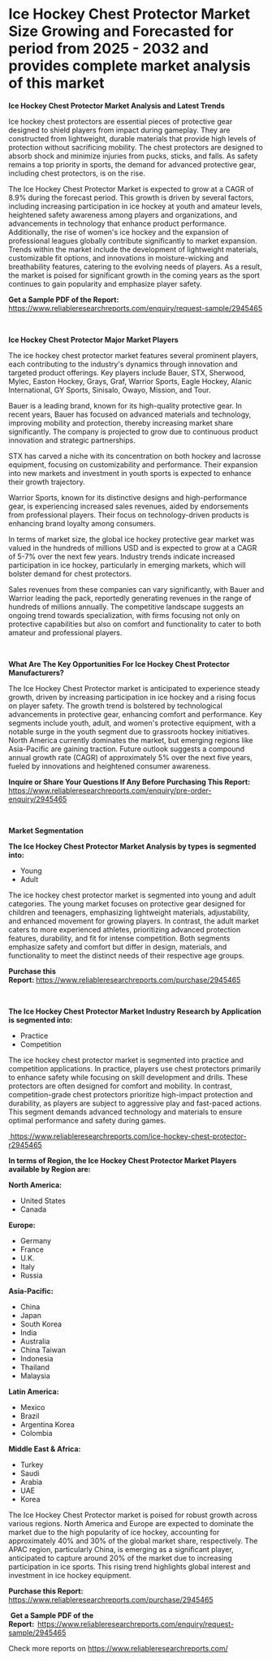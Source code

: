 <p><h1>Ice Hockey Chest Protector Market Size Growing and Forecasted for period from 2025 - 2032 and provides complete market analysis of this market</h1></p><p><strong>Ice Hockey Chest Protector Market Analysis and Latest Trends</strong></p>
<p><p>Ice hockey chest protectors are essential pieces of protective gear designed to shield players from impact during gameplay. They are constructed from lightweight, durable materials that provide high levels of protection without sacrificing mobility. The chest protectors are designed to absorb shock and minimize injuries from pucks, sticks, and falls. As safety remains a top priority in sports, the demand for advanced protective gear, including chest protectors, is on the rise.</p><p>The Ice Hockey Chest Protector Market is expected to grow at a CAGR of 8.9% during the forecast period. This growth is driven by several factors, including increasing participation in ice hockey at youth and amateur levels, heightened safety awareness among players and organizations, and advancements in technology that enhance product performance. Additionally, the rise of women's ice hockey and the expansion of professional leagues globally contribute significantly to market expansion. Trends within the market include the development of lightweight materials, customizable fit options, and innovations in moisture-wicking and breathability features, catering to the evolving needs of players. As a result, the market is poised for significant growth in the coming years as the sport continues to gain popularity and emphasize player safety.</p></p>
<p><strong>Get a Sample PDF of the Report:&nbsp;</strong> <a href="https://www.reliableresearchreports.com/enquiry/request-sample/2945465?utm_campaign=2224&utm_medium=2&utm_source=Github&utm_content=ia&utm_term=11032025&utm_id=ice-hockey-chest-protector">https://www.reliableresearchreports.com/enquiry/request-sample/2945465</a></p>
<p>&nbsp;</p>
<p><strong>Ice Hockey Chest Protector Major Market Players</strong></p>
<p><p>The ice hockey chest protector market features several prominent players, each contributing to the industry's dynamics through innovation and targeted product offerings. Key players include Bauer, STX, Sherwood, Mylec, Easton Hockey, Grays, Graf, Warrior Sports, Eagle Hockey, Alanic International, GY Sports, Sinisalo, Owayo, Mission, and Tour.</p><p>Bauer is a leading brand, known for its high-quality protective gear. In recent years, Bauer has focused on advanced materials and technology, improving mobility and protection, thereby increasing market share significantly. The company is projected to grow due to continuous product innovation and strategic partnerships.</p><p>STX has carved a niche with its concentration on both hockey and lacrosse equipment, focusing on customizability and performance. Their expansion into new markets and investment in youth sports is expected to enhance their growth trajectory.</p><p>Warrior Sports, known for its distinctive designs and high-performance gear, is experiencing increased sales revenues, aided by endorsements from professional players. Their focus on technology-driven products is enhancing brand loyalty among consumers.</p><p>In terms of market size, the global ice hockey protective gear market was valued in the hundreds of millions USD and is expected to grow at a CAGR of 5-7% over the next few years. Industry trends indicate increased participation in ice hockey, particularly in emerging markets, which will bolster demand for chest protectors.</p><p>Sales revenues from these companies can vary significantly, with Bauer and Warrior leading the pack, reportedly generating revenues in the range of hundreds of millions annually. The competitive landscape suggests an ongoing trend towards specialization, with firms focusing not only on protective capabilities but also on comfort and functionality to cater to both amateur and professional players.</p></p>
<p>&nbsp;</p>
<p><strong>What Are The Key Opportunities For Ice Hockey Chest Protector Manufacturers?</strong></p>
<p><p>The Ice Hockey Chest Protector market is anticipated to experience steady growth, driven by increasing participation in ice hockey and a rising focus on player safety. The growth trend is bolstered by technological advancements in protective gear, enhancing comfort and performance. Key segments include youth, adult, and women's protective equipment, with a notable surge in the youth segment due to grassroots hockey initiatives. North America currently dominates the market, but emerging regions like Asia-Pacific are gaining traction. Future outlook suggests a compound annual growth rate (CAGR) of approximately 5% over the next five years, fueled by innovations and heightened consumer awareness.</p></p>
<p><strong>Inquire or Share Your Questions If Any Before Purchasing This Report:</strong> <a href="https://www.reliableresearchreports.com/enquiry/pre-order-enquiry/2945465?utm_campaign=2224&utm_medium=2&utm_source=Github&utm_content=ia&utm_term=11032025&utm_id=ice-hockey-chest-protector">https://www.reliableresearchreports.com/enquiry/pre-order-enquiry/2945465</a></p>
<p>&nbsp;</p>
<p><strong>Market Segmentation</strong></p>
<p><strong>The Ice Hockey Chest Protector Market Analysis by types is segmented into:</strong></p>
<p><ul><li>Young</li><li>Adult</li></ul></p>
<p><p>The ice hockey chest protector market is segmented into young and adult categories. The young market focuses on protective gear designed for children and teenagers, emphasizing lightweight materials, adjustability, and enhanced movement for growing players. In contrast, the adult market caters to more experienced athletes, prioritizing advanced protection features, durability, and fit for intense competition. Both segments emphasize safety and comfort but differ in design, materials, and functionality to meet the distinct needs of their respective age groups.</p></p>
<p><strong>Purchase this Report:&nbsp;</strong><a href="https://www.reliableresearchreports.com/purchase/2945465?utm_campaign=2224&utm_medium=2&utm_source=Github&utm_content=ia&utm_term=11032025&utm_id=ice-hockey-chest-protector">https://www.reliableresearchreports.com/purchase/2945465</a></p>
<p>&nbsp;</p>
<p><strong>The Ice Hockey Chest Protector Market Industry Research by Application is segmented into:</strong></p>
<p><ul><li>Practice</li><li>Competition</li></ul></p>
<p><p>The ice hockey chest protector market is segmented into practice and competition applications. In practice, players use chest protectors primarily to enhance safety while focusing on skill development and drills. These protectors are often designed for comfort and mobility. In contrast, competition-grade chest protectors prioritize high-impact protection and durability, as players are subject to aggressive play and fast-paced actions. This segment demands advanced technology and materials to ensure optimal performance and safety during games.</p></p>
<p><a href="https://www.reliableresearchreports.com/ice-hockey-chest-protector-r2945465?utm_campaign=2224&utm_medium=2&utm_source=Github&utm_content=ia&utm_term=11032025&utm_id=ice-hockey-chest-protector">&nbsp;https://www.reliableresearchreports.com/ice-hockey-chest-protector-r2945465</a></p>
<p><strong>In terms of Region, the Ice Hockey Chest Protector Market Players available by Region are:</strong></p>
<p>
    <p> <strong> North America: </strong>
        <ul>
            <li>United States</li>
            <li>Canada</li>
        </ul>
        </p> 
    <p> <strong> Europe: </strong>
        <ul>
            <li>Germany</li>
            <li>France</li>
            <li>U.K.</li>
            <li>Italy</li>
            <li>Russia</li>
        </ul>
        </p> 
    <p> <strong> Asia-Pacific: </strong>
        <ul>
            <li>China</li>
            <li>Japan</li>
            <li>South Korea</li>
            <li>India</li>
            <li>Australia</li>
            <li>China Taiwan</li>
            <li>Indonesia</li>
            <li>Thailand</li>
            <li>Malaysia</li>
        </ul>
        </p> 
    <p> <strong> Latin America: </strong>
        <ul>
            <li>Mexico</li>
            <li>Brazil</li>
            <li>Argentina Korea</li>
            <li>Colombia</li>
        </ul>
        </p> 
    <p> <strong> Middle East & Africa: </strong>
        <ul>
            <li>Turkey</li>
            <li>Saudi</li>
            <li>Arabia</li>
            <li>UAE</li>
            <li>Korea</li>
        </ul>
    </p>
    </p>
<p><p>The Ice Hockey Chest Protector market is poised for robust growth across various regions. North America and Europe are expected to dominate the market due to the high popularity of ice hockey, accounting for approximately 40% and 30% of the global market share, respectively. The APAC region, particularly China, is emerging as a significant player, anticipated to capture around 20% of the market due to increasing participation in ice sports. This rising trend highlights global interest and investment in ice hockey equipment.</p></p>
<p><strong>Purchase this Report: </strong><a href="https://www.reliableresearchreports.com/purchase/2945465?utm_campaign=2224&utm_medium=2&utm_source=Github&utm_content=ia&utm_term=11032025&utm_id=ice-hockey-chest-protector">https://www.reliableresearchreports.com/purchase/2945465</a></p>
<p>&nbsp;<strong>Get a Sample PDF of the Report:&nbsp;&nbsp;</strong><a href="https://www.reliableresearchreports.com/enquiry/request-sample/2945465?utm_campaign=2224&utm_medium=2&utm_source=Github&utm_content=ia&utm_term=11032025&utm_id=ice-hockey-chest-protector">https://www.reliableresearchreports.com/enquiry/request-sample/2945465</a></p>
<p><strong></strong></p>
<p>Check more reports on <a href="https://www.reliableresearchreports.com/?utm_campaign=2224&utm_medium=2&utm_source=Github&utm_content=ia&utm_term=11032025&utm_id=ice-hockey-chest-protector">https://www.reliableresearchreports.com/</a></p>